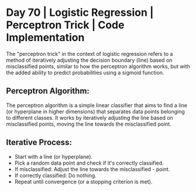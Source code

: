 # Day 70 | Logistic Regression | Perceptron Trick | Code Implementation
The "perceptron trick" in the context of logistic regression refers to a method of iteratively adjusting the decision boundary (line) based on misclassified points, similar to how the perceptron algorithm works, but with the added ability to predict probabilities using a sigmoid function. 

## Perceptron Algorithm:
The perceptron algorithm is a simple linear classifier that aims to find a line (or hyperplane in higher dimensions) that separates data points belonging to different classes. It works by iteratively adjusting the line based on misclassified points, moving the line towards the misclassified point. 

## Iterative Process:
- Start with a line (or hyperplane). 
- Pick a random data point and check if it's correctly classified. 
- If misclassified: Adjust the line towards the misclassified - point. 
- If correctly classified: Do nothing. 
- Repeat until convergence (or a stopping criterion is met). 